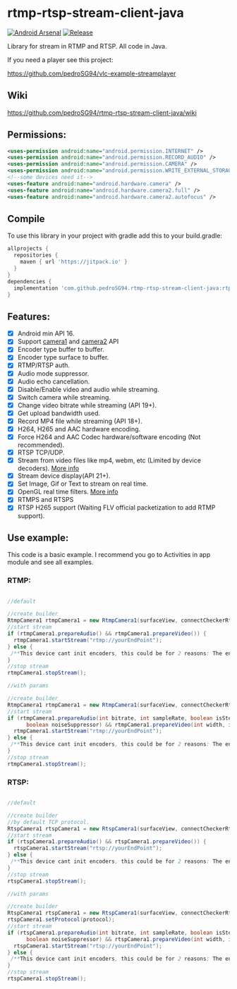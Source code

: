 # rtmp-rtsp-stream-client-java

[![Android Arsenal](https://img.shields.io/badge/Android%20Arsenal-rtmp%20rtsp%20stream%20client%20java-green.svg?style=true)](https://android-arsenal.com/details/1/5333)
[![Release](https://jitpack.io/v/pedroSG94/rtmp-rtsp-stream-client-java.svg)](https://jitpack.io/#pedroSG94/rtmp-rtsp-stream-client-java)

Library for stream in RTMP and RTSP. All code in Java.

If you need a player see this project:

https://github.com/pedroSG94/vlc-example-streamplayer

## Wiki

https://github.com/pedroSG94/rtmp-rtsp-stream-client-java/wiki

## Permissions:

```xml
<uses-permission android:name="android.permission.INTERNET" />
<uses-permission android:name="android.permission.RECORD_AUDIO" />
<uses-permission android:name="android.permission.CAMERA" />
<uses-permission android:name="android.permission.WRITE_EXTERNAL_STORAGE" />
<!--some devices need it-->
<uses-feature android:name="android.hardware.camera" />
<uses-feature android:name="android.hardware.camera2.full" />
<uses-feature android:name="android.hardware.camera2.autofocus" />
```

## Compile

To use this library in your project with gradle add this to your build.gradle:

```gradle
allprojects {
  repositories {
    maven { url 'https://jitpack.io' }
  }
}
dependencies {
  implementation 'com.github.pedroSG94.rtmp-rtsp-stream-client-java:rtplibrary:1.6.3'
}

```

## Features:

- [x] Android min API 16.
- [x] Support [camera1](https://developer.android.com/reference/android/hardware/Camera.html) and [camera2](https://developer.android.com/reference/android/hardware/camera2/package-summary.html) API
- [x] Encoder type buffer to buffer.
- [x] Encoder type surface to buffer.
- [x] RTMP/RTSP auth.
- [x] Audio mode suppressor.
- [x] Audio echo cancellation.
- [x] Disable/Enable video and audio while streaming.
- [x] Switch camera while streaming.
- [x] Change video bitrate while streaming (API 19+).
- [X] Get upload bandwidth used.
- [X] Record MP4 file while streaming (API 18+).
- [x] H264, H265 and AAC hardware encoding.
- [x] Force H264 and AAC Codec hardware/software encoding (Not recommended).
- [x] RTSP TCP/UDP.
- [x] Stream from video files like mp4, webm, etc (Limited by device decoders). [More info](https://github.com/pedroSG94/rtmp-rtsp-stream-client-java/wiki/Stream-from-file)
- [x] Stream device display(API 21+).
- [X] Set Image, Gif or Text to stream on real time.
- [X] OpenGL real time filters. [More info](https://github.com/pedroSG94/rtmp-rtsp-stream-client-java/wiki/Real-time-filters)
- [X] RTMPS and RTSPS
- [X] RTSP H265 support (Waiting FLV official packetization to add RTMP support).

## Use example:

This code is a basic example.
I recommend you go to Activities in app module and see all examples.

### RTMP:

```java

//default

//create builder
RtmpCamera1 rtmpCamera1 = new RtmpCamera1(surfaceView, connectCheckerRtmp);
//start stream
if (rtmpCamera1.prepareAudio() && rtmpCamera1.prepareVideo()) {
  rtmpCamera1.startStream("rtmp://yourEndPoint");
} else {
 /**This device cant init encoders, this could be for 2 reasons: The encoder selected doesnt support any configuration setted or your device hasnt a H264 or AAC encoder (in this case you can see log error valid encoder not found)*/
}
//stop stream
rtmpCamera1.stopStream();

//with params

//create builder
RtmpCamera1 rtmpCamera1 = new RtmpCamera1(surfaceView, connectCheckerRtmp);
//start stream
if (rtmpCamera1.prepareAudio(int bitrate, int sampleRate, boolean isStereo, boolean echoCanceler,
      boolean noiseSuppressor) && rtmpCamera1.prepareVideo(int width, int height, int fps, int bitrate, boolean hardwareRotation, int rotation)) {
  rtmpCamera1.startStream("rtmp://yourEndPoint");
} else {
 /**This device cant init encoders, this could be for 2 reasons: The encoder selected doesnt support any configuration setted or your device hasnt a H264 or AAC encoder (in this case you can see log error valid encoder not found)*/
}
//stop stream
rtmpCamera1.stopStream();

```

### RTSP:

```java

//default

//create builder
//by default TCP protocol.
RtspCamera1 rtspCamera1 = new RtspCamera1(surfaceView, connectCheckerRtsp);
//start stream
if (rtspCamera1.prepareAudio() && rtspCamera1.prepareVideo()) {
  rtspCamera1.startStream("rtsp://yourEndPoint");
} else {
 /**This device cant init encoders, this could be for 2 reasons: The encoder selected doesnt support any configuration setted or your device hasnt a H264 or AAC encoder (in this case you can see log error valid encoder not found)*/
}
//stop stream
rtspCamera1.stopStream();

//with params

//create builder
RtspCamera1 rtspCamera1 = new RtspCamera1(surfaceView, connectCheckerRtsp);
rtspCamera1.setProtocol(protocol);
//start stream
if (rtspCamera1.prepareAudio(int bitrate, int sampleRate, boolean isStereo, boolean echoCanceler,
      boolean noiseSuppressor) && rtspCamera1.prepareVideo(int width, int height, int fps, int bitrate, boolean hardwareRotation, int rotation)) {
  rtspCamera1.startStream("rtsp://yourEndPoint");
} else {
 /**This device cant init encoders, this could be for 2 reasons: The encoder selected doesnt support any configuration setted or your device hasnt a H264 or AAC encoder (in this case you can see log error valid encoder not found)*/
}
//stop stream
rtspCamera1.stopStream();

```
